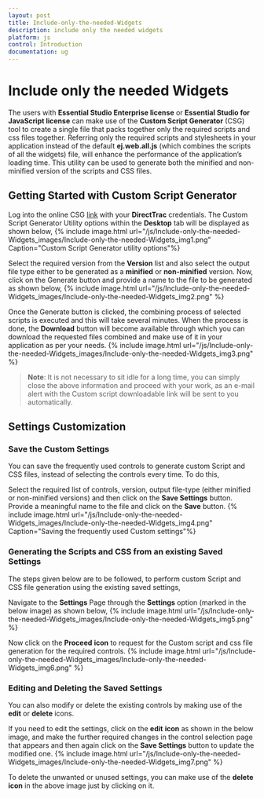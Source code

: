 ```yaml
---
layout: post
title: Include-only-the-needed-Widgets
description: include only the needed widgets
platform: js
control: Introduction
documentation: ug
---
```


# Include only the needed Widgets

The users with **Essential Studio Enterprise license** or **Essential Studio for JavaScript license** can make use of the **Custom Script Generator** (CSG) tool to create a single file that packs together only the required scripts and css files together. Referring only the required scripts and stylesheets in your application instead of the default **ej.web.all.js** (which combines the scripts of all the widgets) file, will enhance the performance of the application’s loading time. This utility can be used to generate both the minified and non-minified version of the scripts and CSS files.

## Getting Started with Custom Script Generator

Log into the online CSG [link](http://csg.syncfusion.com/) with your **DirectTrac** credentials. The Custom Script Generator Utility options within the **Desktop** tab will be displayed as shown below,
{% include image.html url="/js/Include-only-the-needed-Widgets_images/Include-only-the-needed-Widgets_img1.png" Caption="Custom Script Generator utility options"%}

Select the required version from the **Version** list and also select the output file type either to be generated as a **minified** or **non-minified** version. Now, click on the Generate button and provide a name to the file to be generated as shown below,
{% include image.html url="/js/Include-only-the-needed-Widgets_images/Include-only-the-needed-Widgets_img2.png" %}

Once the Generate button is clicked, the combining process of selected scripts is executed and this will take several minutes. When the process is done, the **Download** button will become available through which you can download the requested files combined and make use of it in your application as per your needs.
{% include image.html url="/js/Include-only-the-needed-Widgets_images/Include-only-the-needed-Widgets_img3.png" %}


>   **Note**: It is not necessary to sit idle for a long time, you can simply close the above information and proceed with your work, as an e-mail alert with the Custom script downloadable link will be sent to you automatically.


## Settings Customization

### Save the Custom Settings

You can save the frequently used controls to generate custom Script and CSS files, instead of selecting the controls every time. To do this, 

Select the required list of controls, version, output file-type (either minified or non-minified versions) and then click on the **Save Settings** button. Provide a meaningful name to the file and click on the **Save** button.
{% include image.html url="/js/Include-only-the-needed-Widgets_images/Include-only-the-needed-Widgets_img4.png" Caption="Saving the frequently used Custom settings"%}

### Generating the Scripts and CSS from an existing Saved Settings

The steps given below are to be followed, to perform custom Script and CSS file generation using the existing saved settings,

Navigate to the **Settings** Page through the **Settings** option (marked in the below image) as shown below,
{% include image.html url="/js/Include-only-the-needed-Widgets_images/Include-only-the-needed-Widgets_img5.png" %}

Now click on the **Proceed** **icon** to request for the Custom script and css file generation for the required controls.
{% include image.html url="/js/Include-only-the-needed-Widgets_images/Include-only-the-needed-Widgets_img6.png" %}

### Editing and Deleting the Saved Settings

You can also modify or delete the existing controls by making use of the **edit** or **delete** icons.

If you need to edit the settings, click on the **edit** **icon** as shown in the below image, and make the further required changes in the control selection page that appears and then again click on the **Save Settings** button to update the modified one.
{% include image.html url="/js/Include-only-the-needed-Widgets_images/Include-only-the-needed-Widgets_img7.png" %}

To delete the unwanted or unused settings, you can make use of the **delete** **icon** in the above image just by clicking on it.

